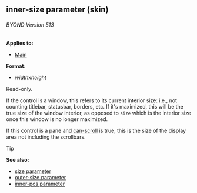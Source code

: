 ## inner-size parameter (skin) 
###### BYOND Version 513


**Applies to:**
+   [Main](/ref/skin/control/main.md) 

**Format:**
+   *width*x*height*


Read-only. 

If the control is a window, this refers to
its current interior size: i.e., not counting titlebar, statusbar,
borders, etc. If it\'s maximized, this will be the true size of the
window interior, as opposed to `size` which is the interior size once
this window is no longer maximized. 

If this control is a pane
and [can-scroll](/ref/skin/param/can-scroll.md) is true, this is
the size of the display area not including the scrollbars.

> [!TIP] 
> **See also:**
> +   [size parameter](/ref/skin/param/size.md) 
> +   [outer-size parameter](/ref/skin/param/outer-size.md) 
> +   [inner-pos parameter](/ref/skin/param/inner-pos.md) 